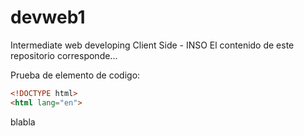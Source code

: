 # devweb1
Intermediate web developing Client Side - INSO
El contenido de este repositorio corresponde...

Prueba de elemento de codigo:
``` html
<!DOCTYPE html>
<html lang="en">
```
blabla

